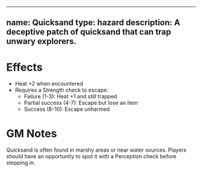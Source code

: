 
---
name: Quicksand
type: hazard
description: A deceptive patch of quicksand that can trap unwary explorers.
---
# Effects

- Heat +2 when encountered
- Requires a Strength check to escape:
  - Failure (1-3): Heat +1 and still trapped
  - Partial success (4-7): Escape but lose an item
  - Success (8-10): Escape unharmed

# GM Notes

Quicksand is often found in marshy areas or near water sources. Players should have an opportunity to spot it with a Perception check before stepping in.
